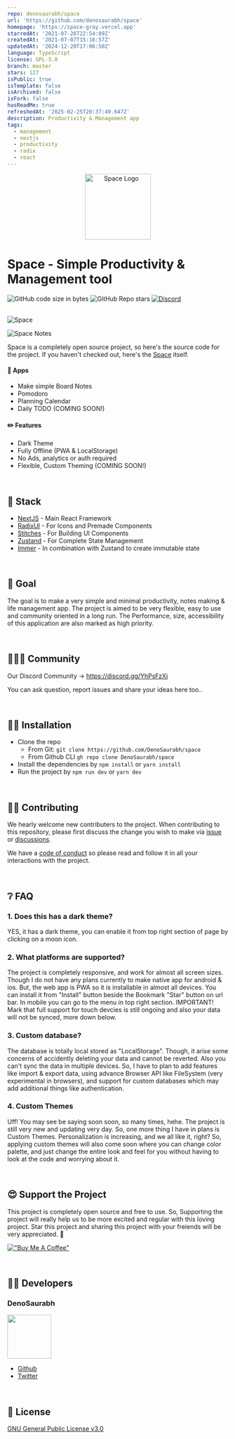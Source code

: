 ```yaml
---
repo: denosaurabh/space
url: 'https://github.com/denosaurabh/space'
homepage: 'https://space-gray.vercel.app'
starredAt: '2021-07-26T22:54:09Z'
createdAt: '2021-07-07T15:16:57Z'
updatedAt: '2024-12-20T17:06:50Z'
language: TypeScript
license: GPL-3.0
branch: master
stars: 127
isPublic: true
isTemplate: false
isArchived: false
isFork: false
hasReadMe: true
refreshedAt: '2025-02-25T20:37:49.647Z'
description: Productivity & Management app
tags:
  - management
  - nextjs
  - productivity
  - radix
  - react
---
```


<p align="center">
  <a href="https://space-gray.vercel.app">
    <img src="https://i.ibb.co/TRsp1GH/icon-512x512.png" width="150" height="150" alt="Space Logo">
  </a>
  <h1>Space - Simple Productivity & Management tool</h1>
</p>

<div>
    <img alt="GitHub code size in bytes" src="https://img.shields.io/github/languages/code-size/denosaurabh/space?style=for-the-badge">
    <img alt="GitHub Repo stars" src="https://img.shields.io/github/stars/denosaurabh/space?color=%23ffba08&style=for-the-badge">
    <a href="https://discord.gg/YhPsFzXj" target="_blank">
      <img alt="Discord" src="https://img.shields.io/discord/781116010009722891?style=for-the-badge">
    </a>
  </div>

<br />

![Space](https://i.ibb.co/JsL4MNj/space-desktop-1.webp)

![Space Notes](https://i.ibb.co/KLMsccj/space-board-notes.png)

Space is a completely open source project, so here's the source code for the project. If you haven't checked out, here's the [Space](https://space-gray.vercel.app) itself.

#### 🍎 Apps

- Make simple Board Notes
- Pomodoro
- Planning Calendar
- Daily TODO (COMING SOON!)

#### ✏️ Features

- Dark Theme
- Fully Offline (PWA & LocalStorage)
- No Ads, analytics or auth required
- Flexible, Custom Theming (COMING SOON!)

&nbsp;
&nbsp;

## 🍕 Stack

- [NextJS](https://nextjs.org) - Main React Framework
- [RadixUI](https://radix-ui.com) - For Icons and Premade Components
- [Stitches](https://stitches.dev) - For Building UI Components
- [Zustand](https://zustand.surge.sh) - For Complete State Management
- [Immer](https://immerjs.github.io/immer/) - In combination with Zustand to create immutable state

&nbsp;

## 🥅 Goal

The goal is to make a very simple and minimal productivity, notes making & life management app.
The project is aimed to be very flexible, easy to use and community oriented in a long run.
The Performance, size, accessibility of this application are also marked as high priority.

&nbsp;

## 🧑‍🤝‍🧑 Community

Our Discord Community → https://discord.gg/YhPsFzXj

You can ask question, report issues and share your ideas here too..

&nbsp;

## 👨‍💻 Installation

- Clone the repo
  - From Git: `git clone https://github.com/DenoSaurabh/space`
  - From Github CLI `gh repo clone DenoSaurabh/space`
    &nbsp;
- Install the dependencies by `npm install` or `yarn install`
  &nbsp;
- Run the project by `npm run dev` or `yarn dev`

&nbsp;

## 👷‍♂️ Contributing

We hearly welcome new contributers to the project. When contributing to this repository, please first discuss the change you wish to make via [issue](https://github.com/DenoSaurabh/space/issues/new) or [discussions](https://github.com/DenoSaurabh/space/discussions/new).

We have a [code of conduct](https://github.com/DenoSaurabh/space/blob/master/CODE_OF_CONDUCT.md) so please read and follow it in all your interactions with the project.

&nbsp;

## ❔ FAQ

### 1. Does this has a dark theme?

YES, it has a dark theme, you can enable it from top right section of page by clicking on a moon icon.

### 2. What platforms are supported?

The project is completely responsive, and work for almost all screen sizes. Though I do not have any plans currently to make native app for android & ios. But, the web app is PWA so it is installable in almost all devices. You can install it from "Install" button beside the Bookmark "Star" button on url bar. In mobile you can go to the menu in top right section.
IMPORTANT! Mark that full support for touch devcies is still ongoing and also your data will not be synced, more down below.

### 3. Custom database?

The database is totally local stored as "LocalStorage". Though, it arise some concerns of accidently deleting your data and cannot be reverted. Also you can't sync the data in multiple devices. So, I have to plan to add features like import & export data, using advance Browser API like FileSystem (very experimental in browsers), and support for custom databases which may add additional things like authentication.

### 4. Custom Themes

Uff! You may see be saying soon soon, so many times, hehe. The project is still very new and updating very day. So, one more thing I have in plans is Custom Themes. Personalization is increasing, and we all like it, right? So, applying custom themes will also come soon where you can change color palette, and just change the entire look and feel for you without having to look at the code and worrying about it.

&nbsp;

## 😍 Support the Project

This project is completely open source and free to use. So, Supporting the project will really help us to be more excited and regular with this loving project. Star this project and sharing this project with your freiends will be very appreciated. 🎉

[!["Buy Me A Coffee"](https://www.buymeacoffee.com/assets/img/custom_images/orange_img.png)](https://www.buymeacoffee.com/denosaurabh)

&nbsp;

## 👨‍💻 Developers

### DenoSaurabh

<img src="https://i.ibb.co/m56K1N1/dinosaur.png" width="100" height="100">

- [Github](https://github.com/denosaurabh)
- [Twitter](https://twitter.com/denosaurabh)

&nbsp;

## 🔨 License

[GNU General Public License v3.0](https://github.com/DenoSaurabh/space/blob/master/LICENSE.md)
